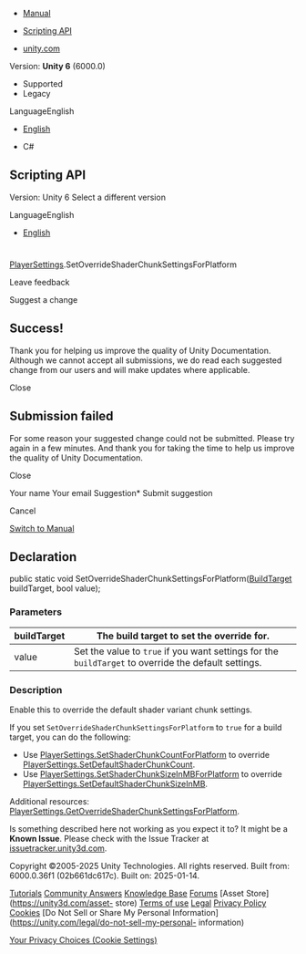[ ]()

  * [Manual](../Manual/index.html)
  * [Scripting API](../ScriptReference/index.html)

  * [unity.com](https://unity.com/)

Version: **Unity 6** (6000.0)

  * Supported
  * Legacy

LanguageEnglish

  * [English]()

  * C#

[ ](https://docs.unity3d.com)

## Scripting API

Version: Unity 6 Select a different version

LanguageEnglish

  * [English]()

#
[PlayerSettings](PlayerSettings.html).SetOverrideShaderChunkSettingsForPlatform

Leave feedback

Suggest a change

## Success!

Thank you for helping us improve the quality of Unity Documentation. Although
we cannot accept all submissions, we do read each suggested change from our
users and will make updates where applicable.

Close

## Submission failed

For some reason your suggested change could not be submitted. Please <a>try
again</a> in a few minutes. And thank you for taking the time to help us
improve the quality of Unity Documentation.

Close

Your name Your email Suggestion* Submit suggestion

Cancel

[Switch to Manual](../Manual/class-PlayerSettings.html "Go to PlayerSettings
Component in the Manual")

## Declaration

public static void
SetOverrideShaderChunkSettingsForPlatform([BuildTarget](BuildTarget.html)
buildTarget, bool value);

### Parameters

buildTarget | The build target to set the override for.  
---|---  
value | Set the value to `true` if you want settings for the `buildTarget` to override the default settings.  
  
### Description

Enable this to override the default shader variant chunk settings.

If you set `SetOverrideShaderChunkSettingsForPlatform` to `true` for a build
target, you can do the following:

  * Use [PlayerSettings.SetShaderChunkCountForPlatform](PlayerSettings.SetShaderChunkCountForPlatform.html) to override [PlayerSettings.SetDefaultShaderChunkCount](PlayerSettings.SetDefaultShaderChunkCount.html).
  * Use [PlayerSettings.SetShaderChunkSizeInMBForPlatform](PlayerSettings.SetShaderChunkSizeInMBForPlatform.html) to override [PlayerSettings.SetDefaultShaderChunkSizeInMB](PlayerSettings.SetDefaultShaderChunkSizeInMB.html).

Additional resources:
[PlayerSettings.GetOverrideShaderChunkSettingsForPlatform](PlayerSettings.GetOverrideShaderChunkSettingsForPlatform.html).

Is something described here not working as you expect it to? It might be a
**Known Issue**. Please check with the Issue Tracker at
[issuetracker.unity3d.com](https://issuetracker.unity3d.com).

Copyright ©2005-2025 Unity Technologies. All rights reserved. Built from:
6000.0.36f1 (02b661dc617c). Built on: 2025-01-14.

[Tutorials](https://unity3d.com/learn) [Community
Answers](https://answers.unity3d.com) [Knowledge
Base](https://support.unity3d.com/hc/en-us)
[Forums](https://forum.unity3d.com) [Asset Store](https://unity3d.com/asset-
store) [Terms of use](https://docs.unity3d.com/Manual/TermsOfUse.html)
[Legal](https://unity.com/legal) [Privacy
Policy](https://unity.com/legal/privacy-policy)
[Cookies](https://unity.com/legal/cookie-policy) [Do Not Sell or Share My
Personal Information](https://unity.com/legal/do-not-sell-my-personal-
information)

[Your Privacy Choices (Cookie Settings)](javascript:void\(0\);)

